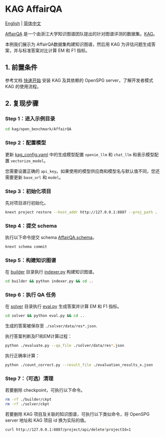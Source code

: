 # KAG AffairQA

[English](./README.md) |
[简体中文](./README_cn.md)

[AffairQA](https://arxiv.org/abs/2011.01060) 是一个由浙江大学知识图谱团队提出的针对图谱评测的数据集。[KAG](https://arxiv.org/abs/2409.13731)。

本例我们展示为 AffairQA数据集构建知识图谱，然后用 KAG 为评估问题生成答案，并与标准答案对比计算 EM 和 F1 指标。

## 1. 前置条件

参考文档 [快速开始](https://openspg.yuque.com/ndx6g9/0.6/quzq24g4esal7q17) 安装 KAG 及其依赖的 OpenSPG server，了解开发者模式 KAG 的使用流程。

## 2. 复现步骤

### Step 1：进入示例目录

```bash
cd kag/open_benchmark/AffairQA
```

### Step 2：配置模型

更新 [kag_config.yaml](./kag_config.yaml) 中的生成模型配置 ``openie_llm`` 和 ``chat_llm`` 和表示模型配置 ``vectorize_model``。

您需要设置正确的 ``api_key``。如果使用的模型供应商和模型名与默认值不同，您还需要更新 ``base_url`` 和 ``model``。

### Step 3：初始化项目

先对项目进行初始化。

```bash
knext project restore --host_addr http://127.0.0.1:8887 --proj_path .
```

### Step 4：提交 schema

执行以下命令提交 schema [AffairQA.schema](./schema/AffairQA.schema)。

```bash
knext schema commit
```

### Step 5：构建知识图谱

在 [builder](./builder) 目录执行 [indexer.py](./builder/indexer.py) 构建知识图谱。

```bash
cd builder && python indexer.py && cd ..
```

### Step 6：执行 QA 任务

在 [solver](./solver) 目录执行 [eval.py](./solver/eval.py) 生成答案并计算 EM 和 F1 指标。

```bash
cd solver && python eval.py && cd ..
```

生成的答案被保存至 ``./solver/data/res*.json``.

执行答案判断及F1和EM计算过程：
```bash
python ./evaluate.py --qa_file ./solver/data/res*.json
```

执行正确率计算：
```bash
python ./count_correct.py --result_file ./evaluation_results_x.json
``` 

### Step 7：（可选）清理

若要删除 checkpoint，可执行以下命令。

```bash
rm -rf ./builder/ckpt
rm -rf ./solver/ckpt
```

若要删除 KAG 项目及关联的知识图谱，可执行以下类似命令，将 OpenSPG server 地址和 KAG 项目 id 换为实际的值。

```bash
curl http://127.0.0.1:8887/project/api/delete?projectId=1
```

